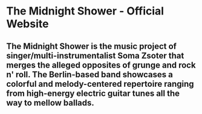 # The Midnight Shower - Official Website

## The Midnight Shower is the music project of singer/multi-instrumentalist Soma Zsoter that merges the alleged opposites of grunge and rock n' roll. The Berlin-based band showcases a colorful and melody-centered repertoire ranging from high-energy electric guitar tunes all the way to mellow ballads.
